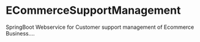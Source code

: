 # ECommerceSupportManagement
SpringBoot Webservice for Customer support management of Ecommerce Business....
